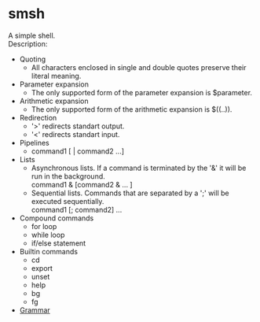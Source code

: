 # smsh
A simple shell.  
Description:
- Quoting
    - All characters enclosed in single and double quotes preserve their literal meaning.
- Parameter expansion
    - The only supported form of the parameter expansion is $parameter.
 - Arithmetic expansion
    - The only supported form of the arithmetic expansion is $((..)).
 - Redirection
    - '>' redirects standart output.
    - '<' redirects standart input.
 - Pipelines
    - command1 [ | command2 ...]
 - Lists
    - Asynchronous lists. If a command is terminated by the '&' it will be run in the background.  
    command1 & [command2 & ... ]
    - Sequential lists. Commands that are separated by a ';' will be executed sequentially.  
    command1 [; command2] ...
 - Compound commands
    - for loop
    - while loop
    - if/else statement
  - Builtin commands
    - cd
    - export
    - unset
    - help
    - bg
    - fg
- [Grammar](https://github.com/3axapMaiceenka/smsh/blob/main/doc/grammar.txt)
